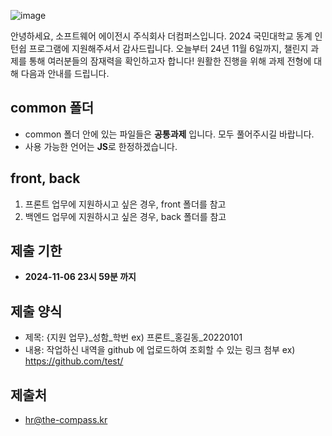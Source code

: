 ![image](https://github.com/user-attachments/assets/aaa89322-2351-484c-b742-868d20b422dd)

안녕하세요, 소프트웨어 에이전시 주식회사 더컴퍼스입니다.
2024 국민대학교 동계 인턴쉽 프로그램에 지원해주셔서 감사드립니다.
오늘부터 24년 11월 6일까지, 챌린지 과제를 통해 여러분들의 잠재력을 확인하고자 합니다!
원활한 진행을 위해 과제 전형에 대해 다음과 안내를 드립니다.

## common 폴더

- common 폴더 안에 있는 파일들은 **공통과제** 입니다. 모두 풀어주시길 바랍니다.
- 사용 가능한 언어는 **JS**로 한정하겠습니다.

## front, back

1. 프론트 업무에 지원하시고 싶은 경우, front 폴더를 참고
2. 백엔드 업무에 지원하시고 싶은 경우, back 폴더를 참고

## 제출 기한

- **2024-11-06 23시 59분 까지**

## 제출 양식

- 제목: {지원 업무}\_성함\_학번
  ex) 프론트\_홍길동\_20220101
- 내용: 작업하신 내역을 github 에 업로드하여 조회할 수 있는 링크 첨부
  ex) https://github.com/test/

## 제출처

- hr@the-compass.kr
